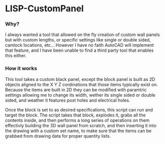 # LISP-CustomPanel

### Why?
I always wanted a tool that allowed on the fly creation of custom wall panels but with custom lengths, or specific settings like single or double sided, camlock locations, etc... However I have no faith AutoCAD will implement that feature, and I have been unable to find a third party tool that enables this either.

### How it works
This tool takes a custom black panel, except the block panel is built as 2D objects aligned to the X Y Z cordinations that those items typically exist on. Because the items are built in 2D they can be modified with paramtric settings allowing me to change its width, wether its single sided or double sided, and weather it features post holes and electrical holes.

Once the block is set to as desired specifications, this script can run and target the block. The script takes that block, explodes it, grabs all the contents inside, and then performs a long series of operations on them effectivly building the 3D wall panel from scratch, and then inserting it into the drawing with a custom set name, to make sure that the items can be grabbed from drawing data for proper quantity lists.